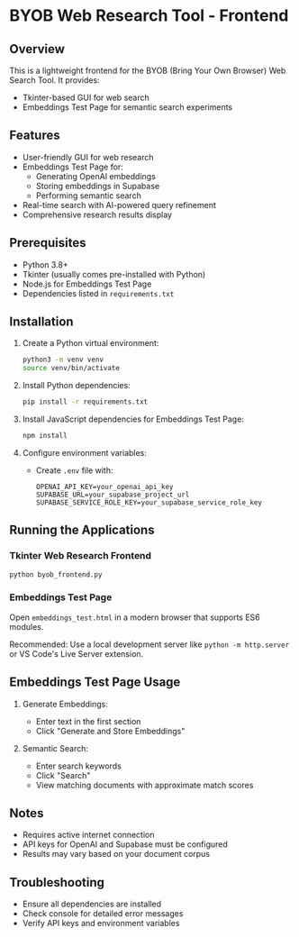 # BYOB Web Research Tool - Frontend

## Overview
This is a lightweight frontend for the BYOB (Bring Your Own Browser) Web Search Tool. It provides:
- Tkinter-based GUI for web search
- Embeddings Test Page for semantic search experiments

## Features
- User-friendly GUI for web research
- Embeddings Test Page for:
  - Generating OpenAI embeddings
  - Storing embeddings in Supabase
  - Performing semantic search
- Real-time search with AI-powered query refinement
- Comprehensive research results display

## Prerequisites
- Python 3.8+
- Tkinter (usually comes pre-installed with Python)
- Node.js for Embeddings Test Page
- Dependencies listed in `requirements.txt`

## Installation
1. Create a Python virtual environment:
   ```bash
   python3 -m venv venv
   source venv/bin/activate
   ```

2. Install Python dependencies:
   ```bash
   pip install -r requirements.txt
   ```

3. Install JavaScript dependencies for Embeddings Test Page:
   ```bash
   npm install
   ```

4. Configure environment variables:
   - Create `.env` file with:
     ```
     OPENAI_API_KEY=your_openai_api_key
     SUPABASE_URL=your_supabase_project_url
     SUPABASE_SERVICE_ROLE_KEY=your_supabase_service_role_key
     ```

## Running the Applications

### Tkinter Web Research Frontend
```bash
python byob_frontend.py
```

### Embeddings Test Page
Open `embeddings_test.html` in a modern browser that supports ES6 modules.

Recommended: Use a local development server like `python -m http.server` or VS Code's Live Server extension.

## Embeddings Test Page Usage
1. Generate Embeddings:
   - Enter text in the first section
   - Click "Generate and Store Embeddings"

2. Semantic Search:
   - Enter search keywords
   - Click "Search"
   - View matching documents with approximate match scores

## Notes
- Requires active internet connection
- API keys for OpenAI and Supabase must be configured
- Results may vary based on your document corpus

## Troubleshooting
- Ensure all dependencies are installed
- Check console for detailed error messages
- Verify API keys and environment variables
